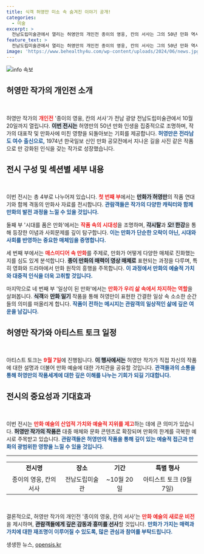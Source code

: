 ```yaml
---
title: 식객 허영만 미소 속 숨겨진 이야기 공개!
categories:
  - 미술
excerpt: >
  전남도립미술관에서 열리는 허영만의 개인전 종이의 영웅, 칸의 서사는 그의 50년 만화 역사를 돌아봅니다. 10월 20일까지 진행되며, 귀한 만화의 변천과 예술적 가치를 탐구하는 특별한 기회를 놓치지 마세요!
feature_text: >
  전남도립미술관에서 열리는 허영만의 개인전 종이의 영웅, 칸의 서사는 그의 50년 만화 역사를 돌아봅니다. 10월 20일까지 진행되며, 귀한 만화의 변천과 예술적 가치를 탐구하는 특별한 기회를 놓치지 마세요!
image: 'https://www.behealthy4u.com/wp-content/uploads/2024/06/news.jpg'
---
```


<p><img src="https://www.behealthy4u.com/wp-content/uploads/2024/06/news.jpg" alt="info 속보" /></p>

<h2 data-ke-size="size26">허영만 작가의 개인전 소개</h2>

<p data-ke-size="size16">&nbsp;</p>

<p data-ke-size="size16">허영만 작가의 <b><span style="color: #ee2323;">개인전</span></b> '종이의 영웅, 칸의 서사'가 전남 광양 전남도립미술관에서 10월 20일까지 열립니다. <b><span style="background-color: #21538527;">이번 전시는</span></b> 허영만의 50년 만화 인생을 집중적으로 조명하며, 작가의 대표작 및 만화사에 미친 영향을 되돌아보는 기회를 제공합니다. <b><span style="color: #1a5490;">허영만은 전라남도 여수 출신으로,</span></b> 1974년 한국일보 신인 만화 공모전에서 지나온 길을 사진 같은 작품으로 만 강화된 인식을 갖는 작가로 성장했습니다.</p>

<h2 data-ke-size="size26">전시 구성 및 섹션별 세부 내용</h2>

<p data-ke-size="size16">&nbsp;</p>

<p data-ke-size="size16">이번 전시는 총 4부로 나누어져 있습니다. <b><span style="color: #ee2323;">첫 번째 부</span></b>에서는 <b><span style="background-color: #21538527;">만화가 허영만</span></b>의 작품 연대기와 함께 격동의 만화사 자료를 전시합니다. <b><span style="color: #1a5490;">관람객들은 작가의 다양한 캐릭터와 함께 만화의 발전 과정을 느낄 수 있을 것입니다.</span></b></p>

<p data-ke-size="size16">둘째 부 '시대를 품은 만화'에서는 <b><span style="color: #ee2323;">작품 속의 시대성</span></b>을 조명하며, <b><span style="background-color: #21538527;">각시탈</span></b>과 <b><span style="background-color: #21538527;">오! 한강</span></b>을 통해 등장한 이념과 사회문제를 깊이 탐구합니다. <b><span style="color: #1a5490;">이는 만화가 단순한 오락이 아닌, 시대와 사회를 반영하는 중요한 매체임을 증명합니다.</span></b></p>

<p data-ke-size="size16">세 번째 부에서는 <b><span style="color: #ee2323;">매스미디어 속 만화</span></b>를 주제로, 만화가 어떻게 다양한 매체로 진화했는지를 심도 있게 분석합니다. <b><span style="background-color: #21538527;">종이 만화의 매력이 영상 매체로</span></b> 표현되는 과정을 다루며, 특히 영화와 드라마에서 만화 원작의 흥행을 주목합니다. <b><span style="color: #1a5490;">이 과정에서 만화의 예술적 가치와 대중적 인식을 더욱 고취할 것입니다.</span></b></p>

<p data-ke-size="size16">마지막으로 네 번째 부 '일상이 된 만화'에서는 <b><span style="color: #ee2323;">만화가 우리 삶 속에서 차지하는 역할</span></b>을 살펴봅니다. <b><span style="background-color: #21538527;">식객</span></b>와 <b><span style="background-color: #21538527;">만화 일기</span></b> 작품을 통해 허영만이 표현한 간결한 일상 속 소소한 순간들의 의미를 떠올리게 합니다. <b><span style="color: #1a5490;">작품이 전하는 메시지는 관람객의 일상적인 삶에 깊은 여운을 남깁니다.</span></b></p>

<h2 data-ke-size="size26">허영만 작가와 아티스트 토크 일정</h2>

<p data-ke-size="size16">&nbsp;</p>

<p data-ke-size="size16">아티스트 토크는 <b><span style="color: #ee2323;">9월 7일</span></b>에 진행됩니다. <b><span style="background-color: #21538527;">이 행사에서는</span></b> 허영만 작가가 직접 자신의 작품에 대한 설명과 더불어 만화 예술에 대한 가치관을 공유할 것입니다. <b><span style="color: #1a5490;">관객들과의 소통을 통해 허영만의 작품세계에 대한 깊은 이해를 나누는 기회가 되길 기대합니다.</span></b></p>

<h2 data-ke-size="size26">전시의 중요성과 기대효과</h2>

<p data-ke-size="size16">&nbsp;</p>

<p data-ke-size="size16">이번 전시는 <b><span style="color: #ee2323;">만화 예술의 산업적 가치와 예술적 지위를 제고</span></b>하는 데에 큰 의미가 있습니다. <b><span style="background-color: #21538527;">허영만 작가의 작품은</span></b> 대중 매체와 문화 콘텐츠로 확장되며 만화의 한계를 극복한 예시로 주목받고 있습니다. <b><span style="color: #1a5490;">관람객들은 허영만의 작품을 통해 깊이 있는 예술적 접근과 만화의 광범위한 영향을 느낄 수 있을 것입니다.</span></b></p>

<hr>

<table style="width: 100%; text-align: center;">
  <tr>
    <td style="text-align: center; height: 17px;"><b>전시명</b></td>
    <td style="text-align: center; height: 17px;"><b>장소</b></td>
    <td style="text-align: center; height: 17px;"><b>기간</b></td>
    <td style="text-align: center; height: 17px;"><b>특별 행사</b></td>
  </tr>
  <tr>
    <td style="text-align: center; height: 17px;">종이의 영웅, 칸의 서사</td>
    <td style="text-align: center; height: 17px;">전남도립미술관</td>
    <td style="text-align: center; height: 17px;">~10월 20일</td>
    <td style="text-align: center; height: 17px;">아티스트 토크 (9월 7일)</td>
  </tr>
</table>

<p data-ke-size="size16">&nbsp;</p>

<p data-ke-size="size16">결론적으로, 허영만 작가의 개인전 '종이의 영웅, 칸의 서사'는 <b><span style="color: #ee2323;">만화 예술의 새로운 비전</span></b>을 제시하며, <b><span style="background-color: #21538527;">관람객들에게 깊은 감동과 흥미를 선사</span></b>할 것입니다. <b><span style="color: #1a5490;">만화가 가지는 매력과 가치에 대한 재조명이 이루어질 수 있도록, 많은 관심과 참여를 부탁드립니다.</span></b></p>
생생한 뉴스, <a href="https://opensis.kr" rel="dofollow">opensis.kr</a>


